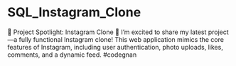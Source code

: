 # SQL_Instagram_Clone
🚀 Project Spotlight: Instagram Clone 📸  I’m excited to share my latest project—a fully functional Instagram clone! This web application mimics the core features of Instagram, including user authentication, photo uploads, likes, comments, and a dynamic feed. #codegnan
